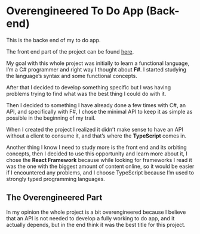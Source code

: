 # Overengineered To Do App (Back-end)

This is the backe end of my to do app.

The front end part of the project can be found [here](https://github.com/RicardoKromerCavati/TSToDoApp).



My goal with this whole project was initially to learn a functional language, I’m a C# programmer and right way I thought about **F#**. I started studying the language’s syntax and some functional concepts.

After that I decided to develop something specific but I was having problems trying to find what was the best thing I could do with it.

Then I decided to something I have already done a few times with C#, an API, and specifically with F#, I chose the minimal API to keep it as simple as possible in the beginning of my trail.

When I created the project I realized it didn’t make sense to have an API without a client to consume it, and that’s where the **TypeScript** comes in.

Another thing I know I need to study more is the front end and its orbiting concepts, then I decided to use this opportunity and learn more about it, I chose the **React Framework** because while looking for frameworks I read it was the one with the biggest amount of content online, so it would be easier if I encountered any problems, and I choose TypeScript because I’m used to strongly typed programming languages.

## The Overengineered Part
In my opinion the whole project is a bit overengineered because I believe that an API is not needed to develop a fully working to do app, and it actually depends, but in the end think it was the best title for this project.
